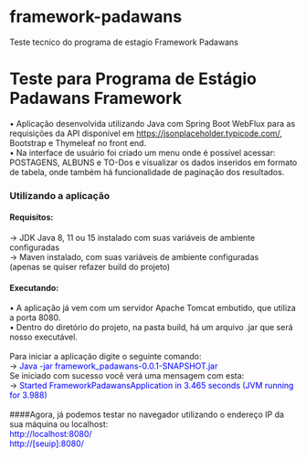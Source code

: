 # framework-padawans
Teste tecnico do programa de estagio Framework Padawans
# Teste para Programa de Estágio Padawans Framework
• Aplicação desenvolvida utilizando Java com Spring Boot WebFlux para as requisições da API  disponível em https://jsonplaceholder.typicode.com/, Bootstrap e Thymeleaf no front end.
<br>
• Na interface de usuário foi criado um menu onde é possível acessar: POSTAGENS, ALBUNS e TO-Dos e visualizar os dados inseridos em formato de tabela, onde também há funcionalidade de paginação dos resultados.

### Utilizando a aplicação
#### Requisitos:
-> JDK Java 8, 11 ou 15 instalado com suas variáveis de ambiente configuradas
<br>
-> Maven instalado, com suas variáveis de ambiente configuradas
<br>
(apenas se quiser refazer build do projeto)

#### Executando:
• A aplicação já vem com um servidor Apache Tomcat embutido, que utiliza a porta 8080.
<br>
• Dentro do diretório do projeto, na pasta build, há um arquivo .jar que será nosso executável. 
<br><br>
Para iniciar a aplicação digite o seguinte comando:
<br>
-> <font color="blue">Java -jar framework_padawans-0.0.1-SNAPSHOT.jar</font>
<br>
Se iniciado com sucesso você verá uma mensagem com esta:
<br>
-> <font color="blue">Started FrameworkPadawansApplication in 3.465 seconds (JVM running for 3.988)</font>
<br><br>
####Agora, já podemos testar no navegador utilizando o endereço IP da sua máquina ou localhost:
<br>
<font color="blue">http://localhost:8080/</font>
<br>
<font color="blue">http://[seuip]:8080/</font>
